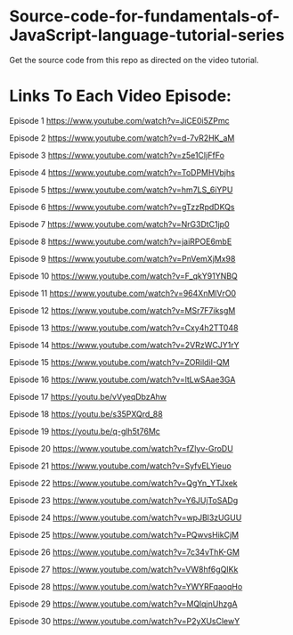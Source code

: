 # Source-code-for-fundamentals-of-JavaScript-language-tutorial-series
Get the source code from this repo as directed on the video tutorial.

<h1>Links To Each Video Episode:</h1>

Episode 1
https://www.youtube.com/watch?v=JiCE0i5ZPmc

Episode 2
https://www.youtube.com/watch?v=d-7vR2HK_aM

Episode 3
https://www.youtube.com/watch?v=z5e1CIjFfFo

Episode 4
https://www.youtube.com/watch?v=ToDPMHVbjhs

Episode 5
https://www.youtube.com/watch?v=hm7LS_6iYPU

Episode 6
https://www.youtube.com/watch?v=gTzzRpdDKQs

Episode 7
https://www.youtube.com/watch?v=NrG3DtC1jp0

Episode 8
https://www.youtube.com/watch?v=jaiRPOE6mbE

Episode 9
https://www.youtube.com/watch?v=PnVemXjMx98

Episode 10
https://www.youtube.com/watch?v=F_qkY91YNBQ

Episode 11
https://www.youtube.com/watch?v=964XnMlVrO0

Episode 12
https://www.youtube.com/watch?v=MSr7F7iksgM

Episode 13
https://www.youtube.com/watch?v=Cxy4h2TT048

Episode 14
https://www.youtube.com/watch?v=2VRzWCJY1rY

Episode 15
https://www.youtube.com/watch?v=ZORildiI-QM

Episode 16
https://www.youtube.com/watch?v=ltLwSAae3GA

Episode 17 
https://youtu.be/vVyeqDbzAhw

Episode 18
https://youtu.be/s35PXQrd_88

Episode 19
https://youtu.be/q-glh5t76Mc

Episode 20
https://www.youtube.com/watch?v=fZlyv-GroDU

Episode 21
https://www.youtube.com/watch?v=SyfvELYieuo

Episode 22
https://www.youtube.com/watch?v=QgYn_YTJxek

Episode 23
https://www.youtube.com/watch?v=Y6JUjToSADg

Episode 24
https://www.youtube.com/watch?v=wpJBl3zUGUU

Episode 25
https://www.youtube.com/watch?v=PQwvsHikCjM

Episode 26
https://www.youtube.com/watch?v=7c34vThK-GM

Episode 27
https://www.youtube.com/watch?v=VW8hf6gQIKk

Episode 28
https://www.youtube.com/watch?v=YWYRFqaoqHo

Episode 29
https://www.youtube.com/watch?v=MQlqjnUhzgA

Episode 30
https://www.youtube.com/watch?v=P2yXUsClewY
